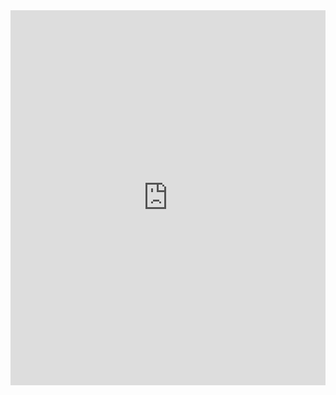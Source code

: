 <!-- Title: Carte DEMHETER
     Menu: Orienter un patient / Carte interactive
     Description: Carte interactive du projet DEMHETER -->

<iframe class="alignwide" style="width: 1563px; max-width: 100%; height: 600px; border: medium none; margin-top: 0px;" src="https://carto.demheter.fr" data-origwidth="" data-origheight=""></iframe>

